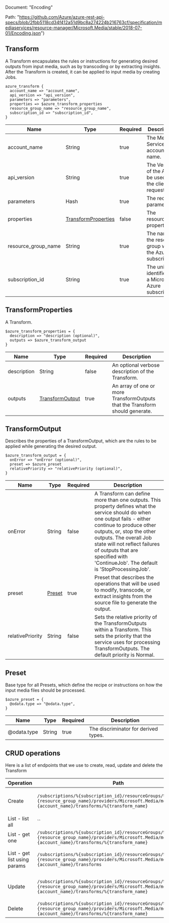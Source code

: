 Document: "Encoding"


Path: "https://github.com/Azure/azure-rest-api-specs/blob/2fbb5118cd34f412a51d9bc8a274224b216763cf/specification/mediaservices/resource-manager/Microsoft.Media/stable/2018-07-01/Encoding.json")

## Transform

A Transform encapsulates the rules or instructions for generating desired outputs from input media, such as by transcoding or by extracting insights. After the Transform is created, it can be applied to input media by creating Jobs.

```puppet
azure_transform {
  account_name => "account_name",
  api_version => "api_version",
  parameters => "parameters",
  properties => $azure_transform_properties
  resource_group_name => "resource_group_name",
  subscription_id => "subscription_id",
}
```

| Name        | Type           | Required       | Description       |
| ------------- | ------------- | ------------- | ------------- |
|account_name | String | true | The Media Services account name. |
|api_version | String | true | The Version of the API to be used with the client request. |
|parameters | Hash | true | The request parameters |
|properties | [TransformProperties](#transformproperties) | false | The resource properties. |
|resource_group_name | String | true | The name of the resource group within the Azure subscription. |
|subscription_id | String | true | The unique identifier for a Microsoft Azure subscription. |
        
## TransformProperties

A Transform.

```puppet
$azure_transform_properties = {
  description => "description (optional)",
  outputs => $azure_transform_output
}
```

| Name        | Type           | Required       | Description       |
| ------------- | ------------- | ------------- | ------------- |
|description | String | false | An optional verbose description of the Transform. |
|outputs | [TransformOutput](#transformoutput) | true | An array of one or more TransformOutputs that the Transform should generate. |
        
## TransformOutput

Describes the properties of a TransformOutput, which are the rules to be applied while generating the desired output.

```puppet
$azure_transform_output = {
  onError => "onError (optional)",
  preset => $azure_preset
  relativePriority => "relativePriority (optional)",
}
```

| Name        | Type           | Required       | Description       |
| ------------- | ------------- | ------------- | ------------- |
|onError | String | false | A Transform can define more than one outputs. This property defines what the service should do when one output fails - either continue to produce other outputs, or, stop the other outputs. The overall Job state will not reflect failures of outputs that are specified with 'ContinueJob'. The default is 'StopProcessingJob'. |
|preset | [Preset](#preset) | true | Preset that describes the operations that will be used to modify, transcode, or extract insights from the source file to generate the output. |
|relativePriority | String | false | Sets the relative priority of the TransformOutputs within a Transform. This sets the priority that the service uses for processing TransformOutputs. The default priority is Normal. |
        
## Preset

Base type for all Presets, which define the recipe or instructions on how the input media files should be processed.

```puppet
$azure_preset = {
  @odata.type => "@odata.type",
}
```

| Name        | Type           | Required       | Description       |
| ------------- | ------------- | ------------- | ------------- |
|@odata.type | String | true | The discriminator for derived types. |



## CRUD operations

Here is a list of endpoints that we use to create, read, update and delete the Transform

| Operation | Path | Verb | Description | OperationID |
| ------------- | ------------- | ------------- | ------------- | ------------- |
|Create|`/subscriptions/%{subscription_id}/resourceGroups/%{resource_group_name}/providers/Microsoft.Media/mediaServices/%{account_name}/transforms/%{transform_name}`|Put|Creates or updates a new Transform.|Transforms_CreateOrUpdate|
|List - list all|``||||
|List - get one|`/subscriptions/%{subscription_id}/resourceGroups/%{resource_group_name}/providers/Microsoft.Media/mediaServices/%{account_name}/transforms/%{transform_name}`|Get|Gets a Transform.|Transforms_Get|
|List - get list using params|`/subscriptions/%{subscription_id}/resourceGroups/%{resource_group_name}/providers/Microsoft.Media/mediaServices/%{account_name}/transforms`|Get|Lists the Transforms in the account.|Transforms_List|
|Update|`/subscriptions/%{subscription_id}/resourceGroups/%{resource_group_name}/providers/Microsoft.Media/mediaServices/%{account_name}/transforms/%{transform_name}`|Put|Creates or updates a new Transform.|Transforms_CreateOrUpdate|
|Delete|`/subscriptions/%{subscription_id}/resourceGroups/%{resource_group_name}/providers/Microsoft.Media/mediaServices/%{account_name}/transforms/%{transform_name}`|Delete|Deletes a Transform.|Transforms_Delete|
